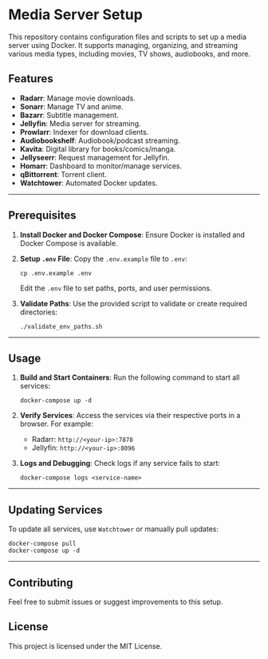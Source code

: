 # Media Server Setup

This repository contains configuration files and scripts to set up a media
server using Docker. It supports managing, organizing, and streaming various
media types, including movies, TV shows, audiobooks, and more.

## Features

- **Radarr**: Manage movie downloads.
- **Sonarr**: Manage TV and anime.
- **Bazarr**: Subtitle management.
- **Jellyfin**: Media server for streaming.
- **Prowlarr**: Indexer for download clients.
- **Audiobookshelf**: Audiobook/podcast streaming.
- **Kavita**: Digital library for books/comics/manga.
- **Jellyseerr**: Request management for Jellyfin.
- **Homarr**: Dashboard to monitor/manage services.
- **qBittorrent**: Torrent client.
- **Watchtower**: Automated Docker updates.

---

## Prerequisites

1. **Install Docker and Docker Compose**:
   Ensure Docker is installed and Docker Compose is available.

2. **Setup `.env` File**:
   Copy the `.env.example` file to `.env`:

   ```
   cp .env.example .env
   ```

   Edit the `.env` file to set paths, ports, and user permissions.

3. **Validate Paths**:
   Use the provided script to validate or create required directories:

   ```
   ./validate_env_paths.sh
   ```

---

## Usage

1. **Build and Start Containers**:
   Run the following command to start all services:

   ```
   docker-compose up -d
   ```

2. **Verify Services**:
   Access the services via their respective ports in a browser. For example:

   - Radarr: `http://<your-ip>:7878`
   - Jellyfin: `http://<your-ip>:8096`

3. **Logs and Debugging**:
   Check logs if any service fails to start:

   ```
   docker-compose logs <service-name>
   ```

---

## Updating Services

To update all services, use `Watchtower` or manually pull updates:

```
docker-compose pull
docker-compose up -d
```

---

## Contributing

Feel free to submit issues or suggest improvements to this setup.

## License

This project is licensed under the MIT License.
